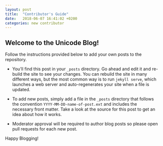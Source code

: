 ```yaml
---
layout: post
title:  "Contributor's Guide"
date:   2018-06-07 16:41:02 +0200
categories: new contributor
---
```

## Welcome to the Unicode Blog!

Follow the instructions provided below to add your own posts to the repository.

* You’ll find this post in your `_posts` directory. Go ahead and edit it and re-build the site to see your changes. You can rebuild the site in many different ways, but the most common way is to run `jekyll serve`, which launches a web server and auto-regenerates your site when a file is updated.

* To add new posts, simply add a file in the `_posts` directory that follows the convention `YYYY-MM-DD-name-of-post.ext` and includes the necessary front matter. Take a look at the source for this post to get an idea about how it works.

* Moderator approval will be required to author blog posts so please open pull requests for each new post.

Happy Blogging!
